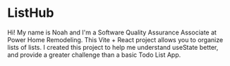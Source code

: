 # ListHub
Hi! My name is Noah and I'm a Software Quality Assurance Associate at Power Home Remodeling. This Vite + React project allows you to organize lists of lists. I created this project to help me understand useState better, and provide a greater challenge than a basic Todo List App.
